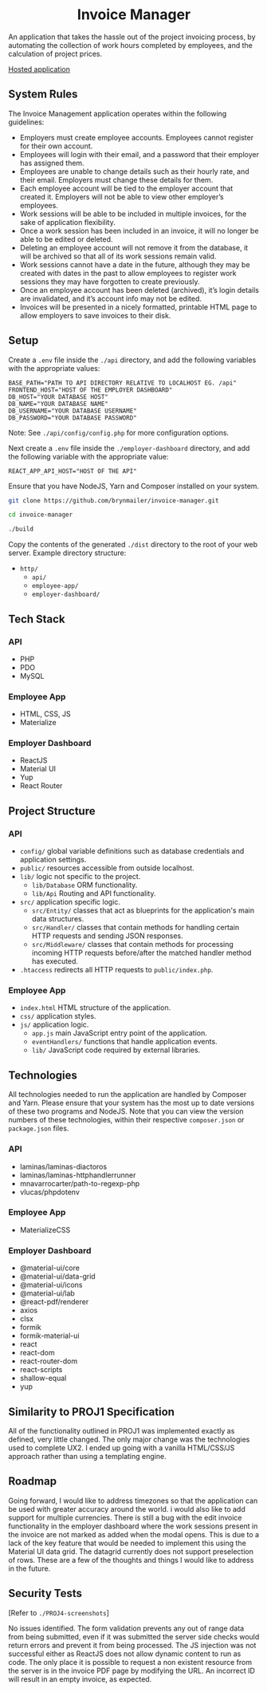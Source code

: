 <h1 align="center">Invoice Manager</h1>

An application that takes the hassle out of the project invoicing process, by automating the collection of work hours completed by employees, and the calculation of project prices.

[Hosted application](https://invoice-manager.online)

## System Rules

The Invoice Management application operates within the following guidelines:
  * Employers must create employee accounts. Employees cannot register for their own account.
  * Employees will login with their email, and a password that their employer has assigned them.
  * Employees are unable to change details such as their hourly rate, and their email. Employers must change these details for them.
  * Each employee account will be tied to the employer account that created it. Employers will not be able to view other employer’s employees.
  * Work sessions will be able to be included in multiple invoices, for the sake of application flexibility.
  * Once a work session has been included in an invoice, it will no longer be able to be edited or deleted.
  * Deleting an employee account will not remove it from the database, it will be archived so that all of its work sessions remain valid.
  * Work sessions cannot have a date in the future, although they may be created with dates in the past to allow employees to register work sessions they may have forgotten to create previously.
  * Once an employee account has been deleted (archived), it’s login details are invalidated, and it’s account info may not be edited.
  * Invoices will be presented in a nicely formatted, printable HTML page to allow employers to save invoices to their disk.

## Setup

Create a `.env` file inside the `./api` directory, and add the following variables with the appropriate values:

```
BASE_PATH="PATH TO API DIRECTORY RELATIVE TO LOCALHOST EG. /api"
FRONTEND_HOST="HOST OF THE EMPLOYER DASHBOARD"
DB_HOST="YOUR DATABASE HOST"
DB_NAME="YOUR DATABASE NAME"
DB_USERNAME="YOUR DATABASE USERNAME"
DB_PASSWORD="YOUR DATABASE PASSWORD"
```

Note: See `./api/config/config.php` for more configuration options.

Next create a `.env` file inside the `./employer-dashboard` directory, and add the following variable with the appropriate value:

```
REACT_APP_API_HOST="HOST OF THE API"
```

Ensure that you have NodeJS, Yarn and Composer installed on your system.

```sh
git clone https://github.com/brynmailer/invoice-manager.git

cd invoice-manager

./build
```

Copy the contents of the generated `./dist` directory to the root of your web server. Example directory structure:
  * `http/`
    * `api/`
    * `employee-app/`
    * `employer-dashboard/`

## Tech Stack

### API
  * PHP
  * PDO
  * MySQL

### Employee App
  * HTML, CSS, JS
  * Materialize

### Employer Dashboard
  * ReactJS
  * Material UI
  * Yup
  * React Router

## Project Structure

### API
  * `config/` global variable definitions such as database credentials and application settings.
  * `public/` resources accessible from outside localhost.
  * `lib/` logic not specific to the project.
    * `lib/Database` ORM functionality.
    * `lib/Api` Routing and API functionality.
  * `src/` application specific logic.
    * `src/Entity/` classes that act as blueprints for the application's main data structures. 
    * `src/Handler/` classes that contain methods for handling certain HTTP requests and sending JSON responses.
    * `src/Middleware/` classes that contain methods for processing incoming HTTP requests before/after the matched handler method has executed.
  * `.htaccess` redirects all HTTP requests to `public/index.php`.

### Employee App
  * `index.html` HTML structure of the application.
  * `css/` application styles.
  * `js/` application logic.
    * `app.js` main JavaScript entry point of the application.
    * `eventHandlers/` functions that handle application events.
    * `lib/` JavaScript code required by external libraries.

## Technologies

All technologies needed to run the application are handled by Composer and Yarn. Please ensure that your system has the most up to date versions of these two programs and NodeJS. Note that you can view the version numbers of these technologies, within their respective `composer.json` or `package.json` files.

### API
  * laminas/laminas-diactoros
  * laminas/laminas-httphandlerrunner
  * mnavarrocarter/path-to-regexp-php
  * vlucas/phpdotenv

### Employee App
  * MaterializeCSS

### Employer Dashboard
  * @material-ui/core
  * @material-ui/data-grid
  * @material-ui/icons
  * @material-ui/lab
  * @react-pdf/renderer
  * axios
  * clsx
  * formik
  * formik-material-ui
  * react
  * react-dom
  * react-router-dom
  * react-scripts
  * shallow-equal
  * yup

## Similarity to PROJ1 Specification

All of the functionality outlined in PROJ1 was implemented exactly as defined, very little changed. The only major change was the technologies used to complete UX2. I ended up going with a vanilla HTML/CSS/JS approach rather than using a templating engine.

## Roadmap

Going forward, I would like to address timezones so that the application can be used with greater accuracy around the world. i would also like to add support for multiple currencies. There is still a bug with the edit invoice functionality in the employer dashboard where the work sessions present in the invoice are not marked as added when the modal opens. This is due to a lack of the key feature that would be needed to implement this using the Material UI data grid. The datagrid currently does not support preselection of rows. These are a few of the thoughts and things I would like to address in the future.

## Security Tests

[Refer to `./PROJ4-screenshots`]

No issues identified. The form validation prevents any out of range data from being submitted, even if it was submitted the server side checks would return errors and prevent it from being processed. The JS injection was not successful either as ReactJS does not allow dynamic content to run as code. The only place it is possible to request a non existent resource from the server is in the invoice PDF page by modifying the URL. An incorrect ID will result in an empty invoice, as expected.
